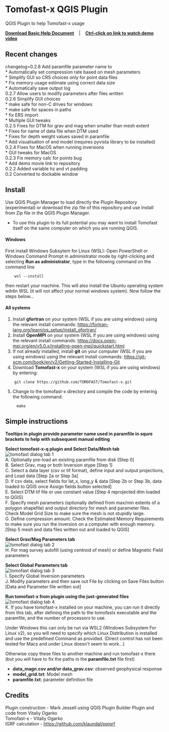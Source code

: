 # Tomofast-x QGIS Plugin
 QGIS Plugin to help Tomofast-x usage

 **<a href="https://tectonique.net/tomofast-x-q/Tomofast-x-q%20User%20Manual.pdf">Download Basic Help Document</a>**&nbsp;&nbsp;&nbsp; |&nbsp;&nbsp;&nbsp; **<a href="https://tectonique.net/tomofast-x-q/tomofast_demo.mp4">Ctrl-click on link to watch demo video</a>**

## Recent changes
changelog=0.2.8 Add paramfile parameter name to    
    * Automatically set compression rate based on mesh parameters   
    * Simplify GUI so CRS choices only for point data files   
    * Fix memory usage estimate using correct data size   
    * Automatically save output log    
    0.2.7 Allow users to modify parameters after files written   
    0.2.6 Simplify GUI choices   
    * make safe for non-C drives for windows   
    * make safe for spaces in paths   
    * fix ERS import   
    * Multiple GUI tweaks   
    0.2.5 Fixes for DTM for grav and mag when smaller than mesh extent   
    * Fixes for name of data file when DTM used   
    * Fixes for depth weight values saved in paramfile   
    * Add visualisation of end model (requires pyvista library to be installed)   
    0.2.4 Fixes for MacOS when running inversions   
    * GUI tweaks for MacOS   
    0.2.3 Fix memory calc for points bug   
    * Add demo movie link to repository   
    0.2.2 Added variable hz and vt padding   
    0.2 Converted to dockable window   
    
## Install
Use QGIS Plugin Manager to load directly the Plugin Repository (experimental) or download the zip file of this repository and use Install from Zip file in the QGIS Plugin Manager.   
- To use this plugin to its full potential you may want to install Tomofast itself on the same computer on which you are running QGIS.

#### Windows
First install Windows Subsytem for Linux (WSL): Open PowerShell or Windows Command Prompt in administrator mode by right-clicking and selecting **Run as administrator**, type in the following command on the command line  
``` 
    wsl --install   
```
then restart your machine. This will also install the Ubuntu operating system wihtin WSL (it will not affect your normal windows system). Now follow the steps below...   

#### All systems
1) Install **gfortran** on your system (WSL if you are using windows) using the relevant install commands: https://fortran-lang.org/learn/os_setup/install_gfortran/   
2) Install **OpenMPI** on your system (WSL if you are using windows) using the relevant install commands: https://docs.open-mpi.org/en/v5.0.x/installing-open-mpi/quickstart.html   
3) If not already installed, install **git** on your computer (WSL if you are using windows) using the relevant install commands: https://git-scm.com/book/en/v2/Getting-Started-Installing-Git   
4) Download **Tomofast-x** on your system (WSL if you are using windows) by entering: 
```
    git clone https://github.com/TOMOFAST/Tomofast-x.git  
```

5) Change to the tomofast-x directory and compile the code by entering the following command:   
```
     make
```

## Simple instructions

**Tooltips in plugin provide parameter name used in paramfile in squre brackets to help with subsequent manual editing**   
   
**Select tomofast-x-q plugin and Select Data/Mesh tab**   
![tomofast dialog tab 1](plugin.png)    
A. Optionally pre-load an existing paramfile from disk [Step 0]      
B. Select Grav, mag or both Inversion stype [Step 1]   
C. Select a data layer (csv or tif format), define input and output projections, and Load data [Step 2a or Step 3a]   
D. If csv data, select fields for lat_x, long_y & data [Step 2b or Step 3b, data loaded to QGIS once Assign fields button selected]   
E. Select DTM tif file or use constant value [Step 4 reprojected dtm loaded to QGIS]   
F. Specify mesh parameters (optionally defined from max/min extents of a polygon shapefile) and output directory for mesh and parameter files. Check Model Grid Size to make sure the mesh is not stupidly large.    
G. Define compression amount. Check the Estimated Memory Requirements to make sure you run the inversion on a computer with enough memory.    
[Step 5 mesh and data files written out and loaded to QGIS]   
    

**Select Grav/Mag Parameters tab**   
![tomofast dialog tab 2](plugin2.png)    
H. For mag survey autofill (using centroid of mesh) or define Magnetic Field parameters   
   
**Select Global Parameters tab**   
![tomofast dialog tab 3](plugin3.png)     
I. Specify Global Inversion parameters   
J. Modify parameters and then save out  File by clicking on Save Files button [Data and Parameter file written out]   
   
**Run tomofast-x from plugin using the just-generated files**   
![tomofast dialog tab 4](plugin4.png)    
K. If you have tomofast-x installed on your machine, you can run it directly from this tab, after defining the path to the tomofastx executable and the paramfile, and the number of processors to use.    
   
Under Windows this can only be run via WSL2 (Windows Subsystem For Linux v2), so you will need to specify which Linux Distribution is installed and use the predefined Command as provided. (Direct control has not been tested for Macs and under Linux doesn't seem to work...)   
   
Otherwise copy these files to another machine and run tomofast-x there (but you will have to fix the paths in the **paramfile.txt** file first)    
- **data_magn.csv and/or data_grav.csv**: observed geophysical response   
- **model_grid.txt**: Model mesh   
- **paramfile.txt**: parameter definition file   

## Credits    
Plugin construction - Mark Jessell using QGIS Plugin Builder Plugin and code from Vitaliy Ogarko   
Tomofast-x - Vitaliy Ogarko   
IGRF calculation - https://github.com/klaundal/ppigrf  